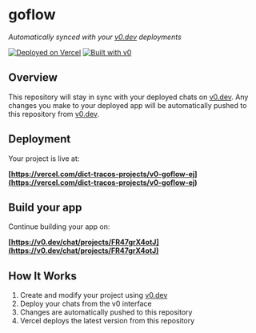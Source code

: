 # goflow

*Automatically synced with your [v0.dev](https://v0.dev) deployments*

[![Deployed on Vercel](https://img.shields.io/badge/Deployed%20on-Vercel-black?style=for-the-badge&logo=vercel)](https://vercel.com/dict-tracos-projects/v0-goflow-ej)
[![Built with v0](https://img.shields.io/badge/Built%20with-v0.dev-black?style=for-the-badge)](https://v0.dev/chat/projects/FR47grX4otJ)

## Overview

This repository will stay in sync with your deployed chats on [v0.dev](https://v0.dev).
Any changes you make to your deployed app will be automatically pushed to this repository from [v0.dev](https://v0.dev).

## Deployment

Your project is live at:

**[https://vercel.com/dict-tracos-projects/v0-goflow-ej](https://vercel.com/dict-tracos-projects/v0-goflow-ej)**

## Build your app

Continue building your app on:

**[https://v0.dev/chat/projects/FR47grX4otJ](https://v0.dev/chat/projects/FR47grX4otJ)**

## How It Works

1. Create and modify your project using [v0.dev](https://v0.dev)
2. Deploy your chats from the v0 interface
3. Changes are automatically pushed to this repository
4. Vercel deploys the latest version from this repository